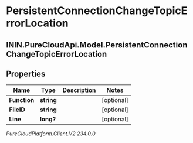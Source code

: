 # PersistentConnectionChangeTopicErrorLocation

## ININ.PureCloudApi.Model.PersistentConnectionChangeTopicErrorLocation

## Properties

|Name | Type | Description | Notes|
|------------ | ------------- | ------------- | -------------|
| **Function** | **string** |  | [optional] |
| **FileID** | **string** |  | [optional] |
| **Line** | **long?** |  | [optional] |



_PureCloudPlatform.Client.V2 234.0.0_
